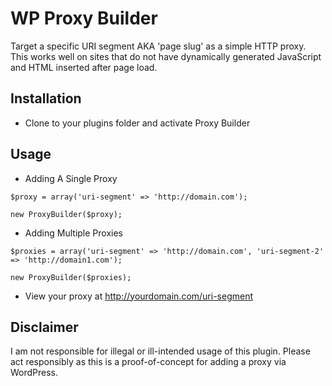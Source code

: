 WP Proxy Builder
================

Target a specific URI segment AKA 'page slug' as a simple HTTP proxy. This works well on sites that do not have dynamically generated JavaScript and HTML inserted after page load.

Installation
------------

* Clone to your plugins folder and activate Proxy Builder

Usage
-----

* Adding A Single Proxy

`$proxy = array('uri-segment' => 'http://domain.com');`

`new ProxyBuilder($proxy);`

* Adding Multiple Proxies

`$proxies = array('uri-segment' => 'http://domain.com', 'uri-segment-2' => 'http://domain1.com');`

`new ProxyBuilder($proxies);`

* View your proxy at http://yourdomain.com/uri-segment

Disclaimer
----------

I am not responsible for illegal or ill-intended usage of this plugin. Please act responsibly as this is a proof-of-concept for adding a proxy via WordPress.